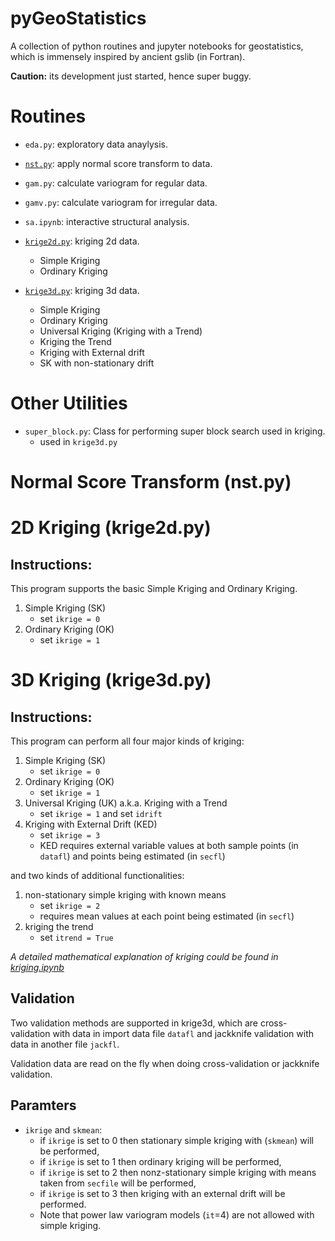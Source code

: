 # pyGeoStatistics

A collection of python routines and jupyter notebooks for geostatistics,
which is immensely inspired by ancient gslib (in Fortran).

**Caution:** its development just started, hence super buggy.

# Routines

- `eda.py`: exploratory data anaylysis.

- [`nst.py`](#normal-ncore-transform-nstpy): apply normal score transform to data.

- `gam.py`: calculate variogram for regular data.

- `gamv.py`: calculate variogram for irregular data.

- `sa.ipynb`: interactive structural analysis.

- [`krige2d.py`](#3d-kriging-krige2dpy): kriging 2d data.

    - Simple Kriging
    - Ordinary Kriging

- [`krige3d.py`](#3d-kriging-krige3dpy): kriging 3d data.

    - Simple Kriging
    - Ordinary Kriging
    - Universal Kriging (Kriging with a Trend)
    - Kriging the Trend
    - Kriging with External drift
    - SK with non-stationary drift

# Other Utilities

- `super_block.py`: Class for performing super block search used in kriging.
    - used in `krige3d.py`

# Normal Score Transform (nst.py)

# 2D Kriging (krige2d.py)

## Instructions:

This program supports the basic Simple Kriging and Ordinary Kriging.

1. Simple Kriging (SK)
    - set `ikrige = 0`
2. Ordinary Kriging (OK)
    - set `ikrige = 1`

# 3D Kriging (krige3d.py)

## Instructions:

This program can perform all four major kinds of kriging:

1. Simple Kriging (SK)
    - set `ikrige = 0`
2. Ordinary Kriging (OK)
    - set `ikrige = 1`
3. Universal Kriging (UK) a.k.a. Kriging with a Trend
    - set `ikrige = 1` and set `idrift`
4. Kriging with External Drift (KED)
    - set `ikrige = 3`
    - KED requires external variable values at both sample points (in `datafl`)
    and points being estimated (in `secfl`)

and two kinds of additional functionalities:

1. non-stationary simple kriging with known means
    - set `ikrige = 2`
    - requires mean values at each point being estimated (in `secfl`)
2. kriging the trend
    - set `itrend = True`

*A detailed mathematical explanation of kriging could be found in [kriging.ipynb](kriging.ipynb)*
## Validation

Two validation methods are supported in krige3d, which are cross-validation
with data in import data file `datafl` and jackknife validation with data
in another file `jackfl`.

Validation data are read on the fly when doing cross-validation or jackknife
validation.

## Paramters
- `ikrige` and `skmean`:
    - if `ikrige` is set to 0 then stationary simple kriging with (`skmean`)
    will be performed,
    - if `ikrige` is set to 1 then ordinary kriging will be performed,
    - if `ikrige` is set to 2 then nonz-stationary simple kriging with means
    taken from `secfile` will be performed,
    - if `ikrige` is set to 3 then kriging with an external drift will be
    performed.
    - Note that power law variogram models (`it`=4) are not allowed with
    simple kriging.
